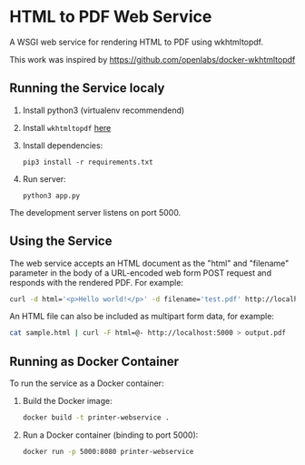 # HTML to PDF Web Service

A WSGI web service for rendering HTML to PDF using wkhtmltopdf.

This work was inspired by https://github.com/openlabs/docker-wkhtmltopdf

## Running the Service localy

 1. Install python3 (virtualenv recommendend)

 2. Install `wkhtmltopdf` [here](http://wkhtmltopdf.org/downloads.html)

 3. Install dependencies:

    ```
    pip3 install -r requirements.txt
    ```

 4. Run server:

    ```
    python3 app.py
    ```

The development server listens on port 5000.


## Using the Service

The web service accepts an HTML document as the "html" and "filename" parameter in the body
of a URL-encoded web form POST request and responds with the rendered PDF. For
example:

```sh
curl -d html='<p>Hello world!</p>' -d filename='test.pdf' http://localhost:5000 > output.pdf
```

An HTML file can also be included as multipart form data, for example:

```sh
cat sample.html | curl -F html=@- http://localhost:5000 > output.pdf
```


## Running as Docker Container

To run the service as a Docker container:

 1. Build the Docker image:

    ```sh
    docker build -t printer-webservice .
    ```

 2. Run a Docker container (binding to port 5000):

    ```sh
    docker run -p 5000:8080 printer-webservice
    ```